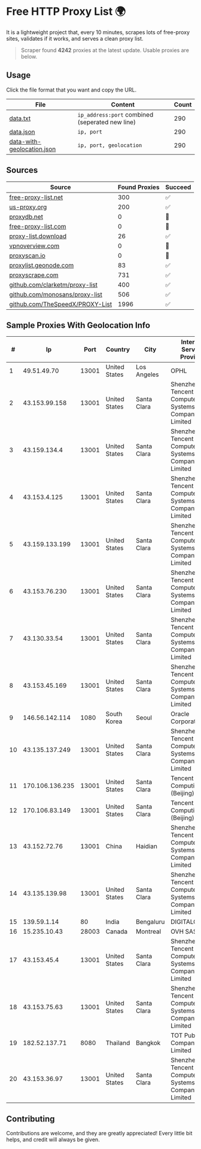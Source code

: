 
# Free HTTP Proxy List 🌍

It is a lightweight project that, every 10 minutes, scrapes lots of free-proxy sites, validates if it works, and serves a clean proxy list.


> Scraper found **4242** proxies at the latest update. Usable proxies are below.

## Usage

Click the file format that you want and copy the URL.


|File|Content|Count|
|----|-------|-----|
|[data.txt](https://raw.githubusercontent.com/themiralay/Proxy-List-World/master/data.txt)|`ip_address:port` combined (seperated new line)|290|
|[data.json](https://raw.githubusercontent.com/themiralay/Proxy-List-World/master/data.json)|`ip, port`|290|
|[data-with-geolocation.json](https://raw.githubusercontent.com/themiralay/Proxy-List-World/master/data-with-geolocation.json)|`ip, port, geolocation`|290|

## Sources

|Source|Found Proxies|Succeed|
|------|-------------|-------|
|[free-proxy-list.net](https://free-proxy-list.net)|300|✅|
|[us-proxy.org](https://www.us-proxy.org)|200|✅|
|[proxydb.net](http://proxydb.net)|0|🚫|
|[free-proxy-list.com](https://free-proxy-list.com/?page=&port=&type%5B%5D=http&type%5B%5D=https&up_time=0&search=Search)|0|🚫|
|[proxy-list.download](https://www.proxy-list.download/HTTP)|26|✅|
|[vpnoverview.com](https://vpnoverview.com/privacy/anonymous-browsing/free-proxy-servers)|0|🚫|
|[proxyscan.io](https://www.proxyscan.io)|0|🚫|
|[proxylist.geonode.com](https://proxylist.geonode.com/api/proxy-list?limit=300&page=1&sort_by=lastChecked&sort_type=desc&protocols=http,https)|83|✅|
|[proxyscrape.com](https://api.proxyscrape.com/v2/?request=displayproxies&protocol=http&timeout=10000&country=all&ssl=all&anonymity=all)|731|✅|
|[github.com/clarketm/proxy-list](https://raw.githubusercontent.com/clarketm/proxy-list/master/proxy-list-raw.txt)|400|✅|
|[github.com/monosans/proxy-list](https://raw.githubusercontent.com/monosans/proxy-list/main/proxies/http.txt)|506|✅|
|[github.com/TheSpeedX/PROXY-List](https://raw.githubusercontent.com/TheSpeedX/PROXY-List/master/http.txt)|1996|✅|


## Sample Proxies With Geolocation Info

|#|Ip|Port|Country|City|Internet Service Provider|
|-|--|----|-------|----|-------------------------|
|1|49.51.49.70|13001|United States|Los Angeles|OPHL|
|2|43.153.99.158|13001|United States|Santa Clara|Shenzhen Tencent Computer Systems Company Limited|
|3|43.159.134.4|13001|United States|Santa Clara|Shenzhen Tencent Computer Systems Company Limited|
|4|43.153.4.125|13001|United States|Santa Clara|Shenzhen Tencent Computer Systems Company Limited|
|5|43.159.133.199|13001|United States|Santa Clara|Shenzhen Tencent Computer Systems Company Limited|
|6|43.153.76.230|13001|United States|Santa Clara|Shenzhen Tencent Computer Systems Company Limited|
|7|43.130.33.54|13001|United States|Santa Clara|Shenzhen Tencent Computer Systems Company Limited|
|8|43.153.45.169|13001|United States|Santa Clara|Shenzhen Tencent Computer Systems Company Limited|
|9|146.56.142.114|1080|South Korea|Seoul|Oracle Corporation|
|10|43.135.137.249|13001|United States|Santa Clara|Shenzhen Tencent Computer Systems Company Limited|
|11|170.106.136.235|13001|United States|Santa Clara|Tencent Cloud Computing (Beijing) Co|
|12|170.106.83.149|13001|United States|Santa Clara|Tencent Cloud Computing (Beijing) Co|
|13|43.152.72.76|13001|China|Haidian|Shenzhen Tencent Computer Systems Company Limited|
|14|43.135.139.98|13001|United States|Santa Clara|Shenzhen Tencent Computer Systems Company Limited|
|15|139.59.1.14|80|India|Bengaluru|DIGITALOCEAN|
|16|15.235.10.43|28003|Canada|Montreal|OVH SAS|
|17|43.153.45.4|13001|United States|Santa Clara|Shenzhen Tencent Computer Systems Company Limited|
|18|43.153.75.63|13001|United States|Santa Clara|Shenzhen Tencent Computer Systems Company Limited|
|19|182.52.137.71|8080|Thailand|Bangkok|TOT Public Company Limited|
|20|43.153.36.97|13001|United States|Santa Clara|Shenzhen Tencent Computer Systems Company Limited|



## Contributing

Contributions are welcome, and they are greatly appreciated! Every
little bit helps, and credit will always be given.

